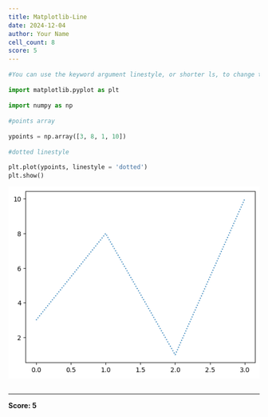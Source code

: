 ```yaml
---
title: Matplotlib-Line
date: 2024-12-04
author: Your Name
cell_count: 8
score: 5
---
```


```python
#You can use the keyword argument linestyle, or shorter ls, to change the style of the plotted line:
```


```python
import matplotlib.pyplot as plt
```


```python
import numpy as np
```


```python
#points array
```


```python
ypoints = np.array([3, 8, 1, 10])
```


```python
#dotted linestyle
```


```python
plt.plot(ypoints, linestyle = 'dotted')
plt.show()
```


    
![png](matplotlib-line_files/matplotlib-line_6_0.png)
    



```python

```


---
**Score: 5**
